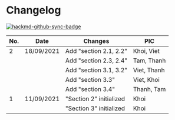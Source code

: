 # Changelog

[![hackmd-github-sync-badge](https://hackmd.io/KzDxe0voS-KhBaQmYlndBw/badge)](https://hackmd.io/KzDxe0voS-KhBaQmYlndBw)


| No. | Date | Changes | PIC |
| --- | ---------- | ------- | --- |
| 2   | 18/09/2021 | Add "section 2.1, 2.2"  | Khoi, Viet |
|     |            | Add "section 2.3, 2.4" | Tam, Thanh |
|     |            | Add "section 3.1, 3.2" | Viet, Thanh |
|     |            | Add "section 3.3" | Viet, Khoi |
|     |            | Add "section 3.4" | Thanh, Tam |
| 1   | 11/09/2021 | "Section 2" initialized | Khoi |
|     |            | "Section 3" initialized | Khoi |

